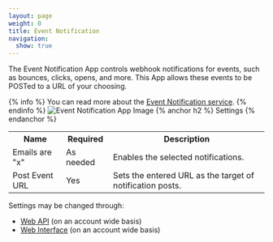 ```yaml
---
layout: page
weight: 0
title: Event Notification
navigation:
  show: true
---
```


The Event Notification App controls webhook notifications for events, such as bounces, clicks, opens, and more. This App allows these events to be POSTed to a URL of your choosing.

{% info %}
You can read more about the [Event Notification service]({{root_url}}/API_Reference/Webhooks/event.html). 
{% endinfo %}
![Event Notification App Image]({{root_url}}/images/event_notification.png "Event Notification")
{% anchor h2 %}
Settings 
{% endanchor %}

<table class="table table-bordered table-striped">
   <tbody>
      <tr>
         <th>Name</th>
         <th>Required</th>
         <th>Description</th>
      </tr>
      <tr>
         <td>Emails are "x"</td>
         <td>As needed</td>
         <td>Enables the selected notifications.</td>
      </tr>
      <tr>
         <td>Post Event URL</td>
         <td>Yes</td>
         <td>Sets the entered URL as the target of notification posts.</td>
      </tr>
   </tbody>
</table>

Settings may be changed through:

-   [Web API]({{root_url}}/API_Reference/Web_API/filter_settings.html#-Event-Notification) (on an account wide basis)
-   [Web Interface](https://sendgrid.com/app) (on an account wide basis)
